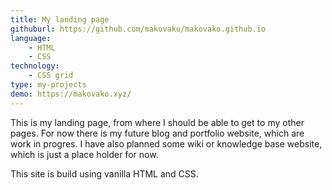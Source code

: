 ```yaml
---
title: My landing page
githuburl: https://github.com/makovako/makovako.github.io
language:
    - HTML
    - CSS
technology:
    - CSS grid
type: my-projects
demo: https://makovako.xyz/
---
```


This is my landing page, from where I should be able to get to my other pages. For now there is my future blog and portfolio website, which are work in progres. I have also planned some wiki or knowledge base website, which is just a place holder for now.

This site is build using vanilla HTML and CSS.